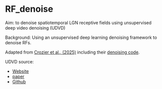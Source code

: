 # RF_denoise
Aim: to denoise spatiotemporal LGN receptive fields using unsupervised deep video denoising (UDVD)

Background: Using an unsupervised deep learning denoising framework to denoise RFs.

Adapted from [Crozier et al., (2025)](10.1126/science.ads2688) including their [denoising code](https://zenodo.org/records/14630449).

UDVD source:
- [Website](https://sreyas-mohan.github.io/udvd/)
- [paper](https://arxiv.org/abs/2011.15045)
- [Github](https://github.com/sreyas-mohan/udvd)

